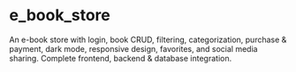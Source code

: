 # e_book_store
An e-book store with login, book CRUD, filtering, categorization, purchase &amp; payment, dark mode, responsive design, favorites, and social media sharing. Complete frontend, backend &amp; database integration.
